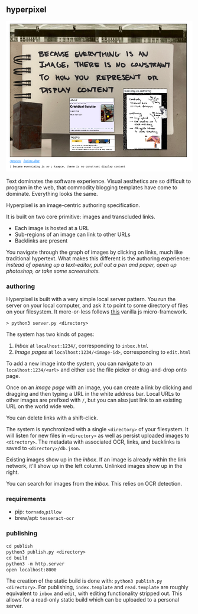 ## hyperpixel

![Preview of system](static/preview.png?raw=True)

Text dominates the software experience. Visual aesthetics are so difficult to
program in the web, that commodity blogging templates have come to dominate.
Everything looks the same.

Hyperpixel is an image-centric authoring specification.

It is built on two core primitive: images and transcluded links.
- Each image is hosted at a URL
- Sub-regions of an image can link to other URLs
- Backlinks are present

You navigate through the graph of images by clicking on links, much like
traditional hypertext. What makes this different is the authoring experience:
*instead of opening up a text-editor, pull out a pen and paper, open up
photoshop, or take some screenshots.*

### authoring

Hyperpixel is built with a very simple local server pattern. You run the server
on your local computer, and ask it to point to some directory of files on your
filesystem. It more-or-less follows
[this](https://gist.github.com/tobyshooters/5aa0b729e961661156f903817e56226b)
vanilla js micro-framework.

```
> python3 server.py <directory>
```

The system has two kinds of pages:
1. *Inbox* at `localhost:1234/`, corresponding to `inbox.html`
2. *Image pages* at `localhost:1234/<image-id>`, corresponding to `edit.html`

To add a new image into the system, you can navigate to an
`localhost:1234/<url>` and either use the file picker or drag-and-drop onto
page.

Once on an *image page* with an image, you can create a link by clicking and
dragging and then typing a URL in the white address bar. Local URLs to other
images are prefixed with `/`, but you can also just link to an existing URL on
the world wide web.

You can delete links with a shift-click.

The system is synchronized with a single `<directory>` of your filesystem. It
will listen for new files in `<directory>` as well as persist uploaded images
to `<directory>`. The metadata with associated OCR, links, and backlinks is
saved to `<directory>/db.json`.

Existing images show up in the *inbox*. If an image is already within the link
network, it'll show up in the left column. Unlinked images show up in the
right.

You can search for images from the *inbox*. This relies on OCR detection.


### requirements

- pip: `tornado`,`pillow`
- brew/apt: `tesseract-ocr`


### publishing

```
cd publish
python3 publish.py <directory>
cd build
python3 -m http.server
open localhost:8000
```

The creation of the static build is done with: `python3 publish.py
<directory>`. For publishing, `index.template` and `read.template` are roughly
equivalent to `inbox` and `edit`, with editing functionality stripped out. This
allows for a read-only static build which can be uploaded to a personal server.
